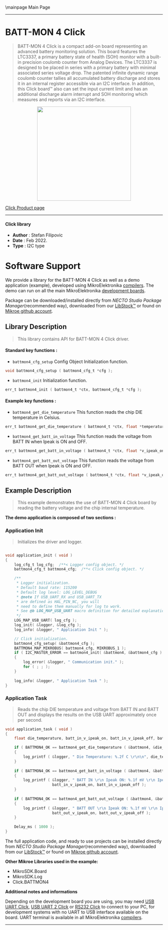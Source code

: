 \mainpage Main Page

---
# BATT-MON 4 Click

> BATT-MON 4 Click is a compact add-on board representing an advanced battery monitoring solution. This board features the LTC3337, a primary battery state of health (SOH) monitor with a built-in precision coulomb counter from Analog Devices. The LTC3337 is designed to be placed in series with a primary battery with minimal associated series voltage drop. The patented infinite dynamic range coulomb counter tallies all accumulated battery discharge and stores it in an internal register accessible via an I2C interface. In addition, this Click board™ also can set the input current limit and has an additional discharge alarm interrupt and SOH monitoring which measures and reports via an I2C interface.

<p align="center">
  <img src="https://download.mikroe.com/images/click_for_ide/battmon4_click.png" height=300px>
</p>

[Click Product page](https://www.mikroe.com/batt-mon-4-click)

---


#### Click library

- **Author**        : Stefan Filipovic
- **Date**          : Feb 2022.
- **Type**          : I2C type


# Software Support

We provide a library for the BATT-MON 4 Click
as well as a demo application (example), developed using MikroElektronika
[compilers](https://www.mikroe.com/necto-studio).
The demo can run on all the main MikroElektronika [development boards](https://www.mikroe.com/development-boards).

Package can be downloaded/installed directly from *NECTO Studio Package Manager*(recommended way), downloaded from our [LibStock&trade;](https://libstock.mikroe.com) or found on [Mikroe github account](https://github.com/MikroElektronika/mikrosdk_click_v2/tree/master/clicks).

## Library Description

> This library contains API for BATT-MON 4 Click driver.

#### Standard key functions :

- `battmon4_cfg_setup` Config Object Initialization function.
```c
void battmon4_cfg_setup ( battmon4_cfg_t *cfg );
```

- `battmon4_init` Initialization function.
```c
err_t battmon4_init ( battmon4_t *ctx, battmon4_cfg_t *cfg );
```

#### Example key functions :

- `battmon4_get_die_temperature` This function reads the chip DIE temperature in Celsius.
```c
err_t battmon4_get_die_temperature ( battmon4_t *ctx, float *temperature );
```

- `battmon4_get_batt_in_voltage` This function reads the voltage from BATT IN when Ipeak is ON and OFF.
```c
err_t battmon4_get_batt_in_voltage ( battmon4_t *ctx, float *v_ipeak_on, float *v_ipeak_off );
```

- `battmon4_get_batt_out_voltage` This function reads the voltage from BATT OUT when Ipeak is ON and OFF.
```c
err_t battmon4_get_batt_out_voltage ( battmon4_t *ctx, float *v_ipeak_on, float *v_ipeak_off );
```

## Example Description

> This example demonstrates the use of BATT-MON 4 Click board by reading the battery voltage and the chip internal temperature.

**The demo application is composed of two sections :**

### Application Init

> Initializes the driver and logger.

```c

void application_init ( void )
{
    log_cfg_t log_cfg;  /**< Logger config object. */
    battmon4_cfg_t battmon4_cfg;  /**< Click config object. */

    /** 
     * Logger initialization.
     * Default baud rate: 115200
     * Default log level: LOG_LEVEL_DEBUG
     * @note If USB_UART_RX and USB_UART_TX 
     * are defined as HAL_PIN_NC, you will 
     * need to define them manually for log to work. 
     * See @b LOG_MAP_USB_UART macro definition for detailed explanation.
     */
    LOG_MAP_USB_UART( log_cfg );
    log_init( &logger, &log_cfg );
    log_info( &logger, " Application Init " );

    // Click initialization.
    battmon4_cfg_setup( &battmon4_cfg );
    BATTMON4_MAP_MIKROBUS( battmon4_cfg, MIKROBUS_1 );
    if ( I2C_MASTER_ERROR == battmon4_init( &battmon4, &battmon4_cfg ) ) 
    {
        log_error( &logger, " Communication init." );
        for ( ; ; );
    }
    
    log_info( &logger, " Application Task " );
}

```

### Application Task

> Reads the chip DIE temperature and voltage from BATT IN and BATT OUT and displays the results on the USB UART approximately once per second.

```c
void application_task ( void )
{
    float die_temperature, batt_in_v_ipeak_on, batt_in_v_ipeak_off, batt_out_v_ipeak_on, batt_out_v_ipeak_off;

    if ( BATTMON4_OK == battmon4_get_die_temperature ( &battmon4, &die_temperature ) )
    {
        log_printf ( &logger, " Die Temperature: %.2f C \r\n\n", die_temperature );
    }
    
    if ( BATTMON4_OK == battmon4_get_batt_in_voltage ( &battmon4, &batt_in_v_ipeak_on, &batt_in_v_ipeak_off ) )
    {
        log_printf ( &logger, " BATT IN \r\n Ipeak ON: %.1f mV \r\n Ipeak OFF: %.1f mV \r\n\n", 
                     batt_in_v_ipeak_on, batt_in_v_ipeak_off );
    }
    
    if ( BATTMON4_OK == battmon4_get_batt_out_voltage ( &battmon4, &batt_out_v_ipeak_on, &batt_out_v_ipeak_off ) )
    {
        log_printf ( &logger, " BATT OUT \r\n Ipeak ON: %.1f mV \r\n Ipeak OFF: %.1f mV \r\n\n", 
                     batt_out_v_ipeak_on, batt_out_v_ipeak_off );
    }
    
    Delay_ms ( 1000 );
}
```

The full application code, and ready to use projects can be installed directly from *NECTO Studio Package Manager*(recommended way), downloaded from our [LibStock&trade;](https://libstock.mikroe.com) or found on [Mikroe github account](https://github.com/MikroElektronika/mikrosdk_click_v2/tree/master/clicks).

**Other Mikroe Libraries used in the example:**

- MikroSDK.Board
- MikroSDK.Log
- Click.BATTMON4

**Additional notes and informations**

Depending on the development board you are using, you may need
[USB UART Click](https://www.mikroe.com/usb-uart-click),
[USB UART 2 Click](https://www.mikroe.com/usb-uart-2-click) or
[RS232 Click](https://www.mikroe.com/rs232-click) to connect to your PC, for
development systems with no UART to USB interface available on the board. UART
terminal is available in all MikroElektronika
[compilers](https://shop.mikroe.com/compilers).

---
